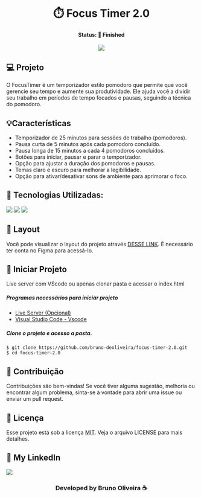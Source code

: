 <h1 align="center"> ⏱️ Focus Timer 2.0 </h1>
<h4 align="center"> Status: 🚀 Finished </h4>

<p align="center">
  <img src="https://github.com/bruno-deoliveira/focus-timer-2.0/assets/109918729/9df54926-4dab-491b-a5d4-8dd8180fd169"
</p>

## 💻 Projeto
O FocusTimer é um temporizador estilo pomodoro que permite que você gerencie seu tempo e aumente sua produtividade. Ele ajuda você a dividir seu trabalho em períodos de tempo focados e pausas, seguindo a técnica do pomodoro.

## 💡Características
- Temporizador de 25 minutos para sessões de trabalho (pomodoros).
- Pausa curta de 5 minutos após cada pomodoro concluído.
- Pausa longa de 15 minutos a cada 4 pomodoros concluídos.
- Botões para iniciar, pausar e parar o temporizador.
- Opção para ajustar a duração dos pomodoros e pausas.
- Temas claro e escuro para melhorar a legibilidade.
- Opção para ativar/desativar sons de ambiente para aprimorar o foco.

## 🚀 Tecnologias Utilizadas:
<div>
  <img src="https://img.shields.io/badge/HTML5-E34F26?style=for-the-badge&logo=html5&logoColor=white"/>
  <img src="https://img.shields.io/badge/CSS3-1572B6?style=for-the-badge&logo=css3&logoColor=white"/>
  <img src="https://img.shields.io/badge/JavaScript-F7DF1E?style=for-the-badge&logo=javascript&logoColor=black"/>
</div>

## 🔖 Layout
Você pode visualizar o layout do projeto através [DESSE LINK](https://www.figma.com/file/pwWmRnoKEx6m1tK7dsW5Je/Stage-05---Focus-Timer-2.0-(Copy)?type=design&node-id=0-1&mode=design&t=3yylid0MaPqyiSfa-0). É necessário ter conta no Figma para acessá-lo.

## 💾 Iniciar Projeto
Live server com VScode ou apenas clonar pasta e acessar o index.html
<h5> Programas necessários para iniciar projeto </h5>

- [Live Server (Opcional)](https://marketplace.visualstudio.com/items?itemName=ritwickdey.LiveServer)
- [Visual Studio Code - Vscode](https://code.visualstudio.com/)

<h5> Clone o projeto e acesso a pasta. </h5>

```
$ git clone https://github.com/bruno-deoliveira/focus-timer-2.0.git
$ cd focus-timer-2.0
```

## 🔧 Contribuição
Contribuições são bem-vindas! Se você tiver alguma sugestão, melhoria ou encontrar algum problema, sinta-se à vontade para abrir uma issue ou enviar um pull request.


## 📝 Licença
Esse projeto está sob a licença [MIT](https://github.com/bruno-deoliveira/focus-timer-2.0/blob/main/LICENSE). Veja o arquivo LICENSE para mais detalhes.

## 🔎 My LinkedIn 
<a href="https://www.linkedin.com/in/bruno-almeida-deoliveira"><img src="https://img.shields.io/badge/LinkedIn-0077B5?style=for-the-badge&logo=linkedin&logoColor=white"/></a>

<h3 align="center">Developed by Bruno Oliveira ☕</h3>
